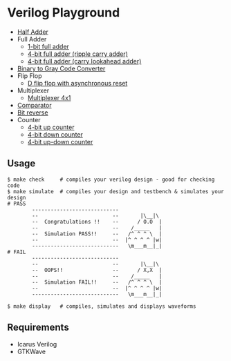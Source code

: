 # Verilog Playground
* [Half Adder](./half_adder/)
* Full Adder
    * [1-bit full adder](./full_adder/full_adder_1_bit/)
    * [4-bit full adder (ripple carry adder)](./full_adder/full_adder_4_bits_RCA/)
    * [4-bit full adder (carry lookahead adder)](./full_adder/full_adder_4_bits_CLA/)
* [Binary to Gray Code Converter](./bin2gray/)
* Flip Flop
    * [D flip flop with asynchronous reset](./flipflop/async_d_flipflop/)
* Multiplexer
    * [Multiplexer 4x1](./multiplexer/mux_4x1/)
* [Comparator](./comparator/)
* [Bit reverse](./bit_reverse/)
* Counter
    * [4-bit up counter](./counter/up_counter_4_bit/)
    * [4-bit down counter](./counter/down_counter_4_bit/)
    * [4-bit up-down counter](./counter/updown_counter_4_bit/)

## Usage
```shell
$ make check     # compiles your verilog design - good for checking code
$ make simulate  # compiles your design and testbench & simulates your design
# PASS
        ----------------------------
        --                        --       |\__|\
        --  Congratulations !!    --      / O.O  |
        --                        --    /_____   |
        --  Simulation PASS!!     --   /^ ^ ^ \  |
        --                        --  |^ ^ ^ ^ |w|
        ----------------------------   \m___m__|_|
# FAIL
        ----------------------------
        --                        --       |\__|\
        --  OOPS!!                --      / X,X  |
        --                        --    /_____   |
        --  Simulation FAIL!!     --   /^ ^ ^ \  |
        --                        --  |^ ^ ^ ^ |w|
        ----------------------------   \m___m__|_|

$ make display   # compiles, simulates and displays waveforms
```

## Requirements
* Icarus Verilog
* GTKWave